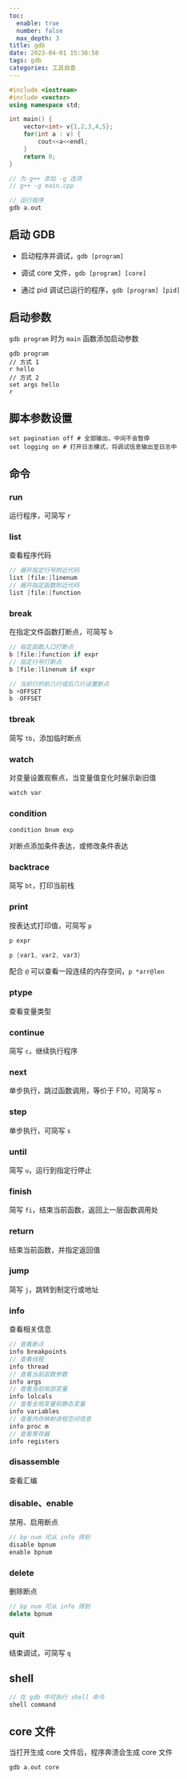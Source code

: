 ```yaml
---
toc:
  enable: true
  number: false
  max_depth: 3
title: gdb
date: 2023-04-01 15:38:58
tags: gdb
categories: 工具自查
---
```


```cpp
#include <iostream>
#include <vector>
using namespace std;

int main() {
    vector<int> v{1,2,3,4,5};
    for(int a : v) {
        cout<<a<<endl;
    }
    return 0;
}

// 为 g++ 添加 -g 选项
// g++ -g main.cpp

// 运行程序
gdb a.out
```

## 启动 GDB

- 启动程序并调试，`gdb [program]`

- 调试 core 文件，`gdb [program] [core]`

- 通过 pid 调试已运行的程序，`gdb [program] [pid]`

## 启动参数

`gdb program` 时为 `main` 函数添加启动参数

```
gdb program
// 方式 1
r hello
// 方式 2
set args hello
r
```

## 脚本参数设置

```
set pagination off # 全部输出，中间不会暂停
set logging on # 打开日志模式，将调试信息输出至日志中
```

## 命令

### run

运行程序，可简写 `r`

### list

查看程序代码

```cpp
// 展开指定行号附近代码
list [file:]linenum
// 展开指定函数附近代码
list [file:]function
```

### break

在指定文件函数打断点，可简写 `b`

```cpp
// 指定函数入口打断点
b [file:]function if expr
// 指定行号打断点
b [file:]linenum if expr

// 当前行的前几行或后几行设置断点
b +OFFSET
b -OFFSET
```

### tbreak

简写 `tb`，添加临时断点

### watch

对变量设置观察点，当变量值变化时展示新旧值

```cpp
watch var
```

### condition

```
condition bnum exp
```

对断点添加条件表达，或修改条件表达

### backtrace

简写 `bt`，打印当前栈

### print

按表达式打印值，可简写 `p`

```cpp
p expr

p {var1, var2, var3}
```

配合 `@` 可以查看一段连续的内存空间，`p *arr@len`

### ptype

查看变量类型

### continue

简写 `c`，继续执行程序

### next

单步执行，跳过函数调用，等价于 F10，可简写 `n`

### step

单步执行，可简写 `s`

### until

简写 `u`，运行到指定行停止

### finish

简写 `fi`，结束当前函数，返回上一层函数调用处

### return

结束当前函数，并指定返回值

### jump

简写 `j`，跳转到制定行或地址

### info

查看相关信息

```cpp
// 查看断点
info breakpoints
// 查看线程
info thread
// 查看当前函数参数
info args
// 查看当前局部变量
info lolcals
// 查看全局变量和静态变量
info variables
// 查看内存映射进程空间信息
info proc m
// 查看寄存器
info registers
```

### disassemble

查看汇编

### disable、enable

禁用、启用断点

```cpp
// bp num 可从 info 得到
disable bpnum
enable bpnum
```

### delete

删除断点

```cpp
// bp num 可从 info 得到
delete bpnum
```

### quit

结束调试，可简写 `q`

## shell

```cpp
// 在 gdb 中可执行 shell 命令
shell command
```


## core 文件

当打开生成 core 文件后，程序奔溃会生成 core 文件

```cpp
gdb a.out core
```
